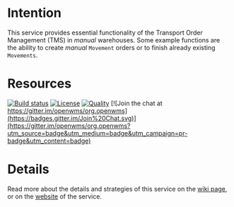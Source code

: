 # Intention
This service provides essential functionality of the Transport Order Management (TMS) in _manual_ warehouses. Some example functions are the
ability to create _manual_ `Movement` orders or to finish already existing `Movements`.

# Resources
[![Build status](https://github.com/openwms/org.openwms.tms.movements/workflows/Java%20CI%20with%20Maven/badge.svg)](https://github.com/openwms/org.openwms.tms.movements/workflows/Java%20CI%20with%20Maven)
[![License](https://img.shields.io/badge/License-Apache%202.0-blue.svg)](LICENSE)
[![Quality](https://sonarcloud.io/api/project_badges/measure?project=org.openwms:org.openwms.tms.movements&metric=alert_status)](https://sonarcloud.io/dashboard?id=org.openwms:org.openwms.tms.movements)
[![Join the chat at https://gitter.im/openwms/org.openwms](https://badges.gitter.im/Join%20Chat.svg)](https://gitter.im/openwms/org.openwms?utm_source=badge&utm_medium=badge&utm_campaign=pr-badge&utm_content=badge)

# Details
Read more about the details and strategies of this service on the [wiki page](https://openwms.atlassian.net/l/c/MRtaUknN), or on the
[website](https://openwms.github.io/org.openwms.tms.movements/) of the service.
